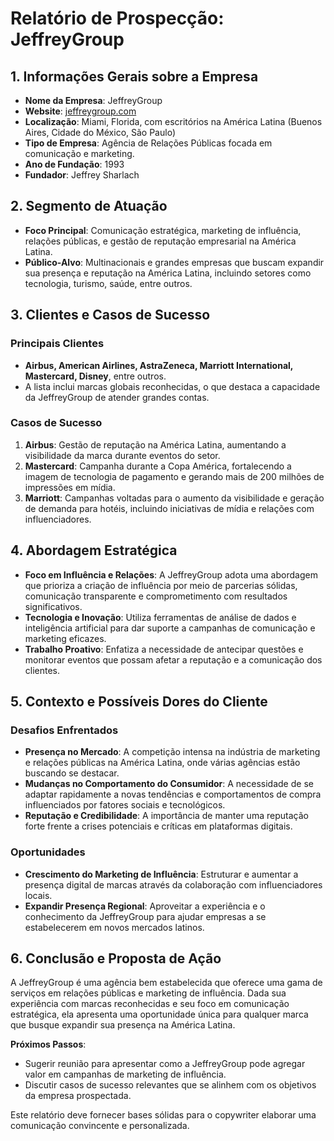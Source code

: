 # Relatório de Prospecção: JeffreyGroup

## 1. Informações Gerais sobre a Empresa
- **Nome da Empresa**: JeffreyGroup
- **Website**: [jeffreygroup.com](http://www.jeffreygroup.com)
- **Localização**: Miami, Florida, com escritórios na América Latina (Buenos Aires, Cidade do México, São Paulo)
- **Tipo de Empresa**: Agência de Relações Públicas focada em comunicação e marketing.
- **Ano de Fundação**: 1993
- **Fundador**: Jeffrey Sharlach

## 2. Segmento de Atuação
- **Foco Principal**: Comunicação estratégica, marketing de influência, relações públicas, e gestão de reputação empresarial na América Latina.
- **Público-Alvo**: Multinacionais e grandes empresas que buscam expandir sua presença e reputação na América Latina, incluindo setores como tecnologia, turismo, saúde, entre outros.

## 3. Clientes e Casos de Sucesso
### Principais Clientes
- **Airbus, American Airlines, AstraZeneca, Marriott International, Mastercard, Disney**, entre outros.
- A lista inclui marcas globais reconhecidas, o que destaca a capacidade da JeffreyGroup de atender grandes contas.

### Casos de Sucesso
1. **Airbus**: Gestão de reputação na América Latina, aumentando a visibilidade da marca durante eventos do setor.
2. **Mastercard**: Campanha durante a Copa América, fortalecendo a imagem de tecnologia de pagamento e gerando mais de 200 milhões de impressões em mídia.
3. **Marriott**: Campanhas voltadas para o aumento da visibilidade e geração de demanda para hotéis, incluindo iniciativas de mídia e relações com influenciadores.

## 4. Abordagem Estratégica
- **Foco em Influência e Relações**: A JeffreyGroup adota uma abordagem que prioriza a criação de influência por meio de parcerias sólidas, comunicação transparente e comprometimento com resultados significativos.
- **Tecnologia e Inovação**: Utiliza ferramentas de análise de dados e inteligência artificial para dar suporte a campanhas de comunicação e marketing eficazes.
- **Trabalho Proativo**: Enfatiza a necessidade de antecipar questões e monitorar eventos que possam afetar a reputação e a comunicação dos clientes.

## 5. Contexto e Possíveis Dores do Cliente
### Desafios Enfrentados
- **Presença no Mercado**: A competição intensa na indústria de marketing e relações públicas na América Latina, onde várias agências estão buscando se destacar.
- **Mudanças no Comportamento do Consumidor**: A necessidade de se adaptar rapidamente a novas tendências e comportamentos de compra influenciados por fatores sociais e tecnológicos.
- **Reputação e Credibilidade**: A importância de manter uma reputação forte frente a crises potenciais e críticas em plataformas digitais.

### Oportunidades
- **Crescimento do Marketing de Influência**: Estruturar e aumentar a presença digital de marcas através da colaboração com influenciadores locais.
- **Expandir Presença Regional**: Aproveitar a experiência e o conhecimento da JeffreyGroup para ajudar empresas a se estabelecerem em novos mercados latinos.

## 6. Conclusão e Proposta de Ação
A JeffreyGroup é uma agência bem estabelecida que oferece uma gama de serviços em relações públicas e marketing de influência. Dada sua experiência com marcas reconhecidas e seu foco em comunicação estratégica, ela apresenta uma oportunidade única para qualquer marca que busque expandir sua presença na América Latina.

**Próximos Passos**:
- Sugerir reunião para apresentar como a JeffreyGroup pode agregar valor em campanhas de marketing de influência.
- Discutir casos de sucesso relevantes que se alinhem com os objetivos da empresa prospectada. 

Este relatório deve fornecer bases sólidas para o copywriter elaborar uma comunicação convincente e personalizada.